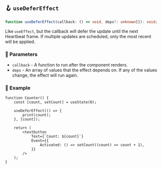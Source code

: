 ## 🪝 `useDeferEffect`

```ts
function useDeferEffect(callback: () => void, deps?: unknown[]): void;
```

Like `useEffect`, but the callback will defer the update until the next Heartbeat frame. If multiple updates are scheduled, only the most recent will be applied.

### 📕 Parameters

-   `callback` - A function to run after the component renders.
-   `deps` - An array of values that the effect depends on. If any of the values change, the effect will run again.

### 📘 Example

```tsx
function Counter() {
	const [count, setCount] = useState(0);

	useDeferEffect(() => {
		print(count);
	}, [count]);

	return (
		<textbutton
			Text={`Count: ${count}`}
			Event={{
				Activated: () => setCount((count) => count + 1),
			}}
		/>
	);
}
```
